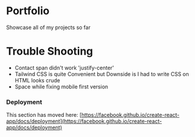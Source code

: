 # Portfolio 
Showcase all of my projects so far

# Trouble Shooting
- Contact span didn't work 'justify-center'
- Tailwind CSS is quite Convenient but Downside is I had to write CSS on HTML looks crude
- Space while fixing mobile first version

### Deployment

This section has moved here: [https://facebook.github.io/create-react-app/docs/deployment](https://facebook.github.io/create-react-app/docs/deployment)

